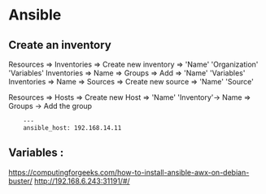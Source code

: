 # Ansible

## Create an inventory 
Resources => Inventories => Create new inventory => 'Name' 'Organization' 'Variables'
Inventories => Name => Groups => Add => 'Name' 'Variables' 
Inventories => Name => Sources => Create new source => 'Name' 'Source' 

Resources => Hosts => Create new Host => 'Name' 'Inventory'-> Name   => Groups -> Add the group
```
    ---
    ansible_host: 192.168.14.11
```
   
Variables : 
---








https://computingforgeeks.com/how-to-install-ansible-awx-on-debian-buster/
http://192.168.6.243:31191/#/
